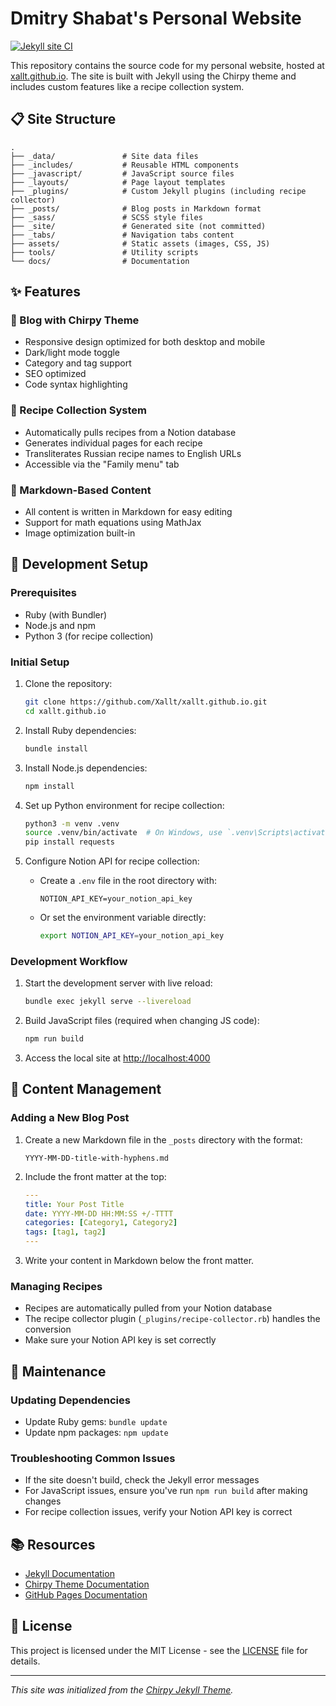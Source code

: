 # Dmitry Shabat's Personal Website

[![Jekyll site CI](https://github.com/Xallt/xallt.github.io/actions/workflows/jekyll.yml/badge.svg)](https://github.com/Xallt/xallt.github.io/actions/workflows/jekyll.yml)

This repository contains the source code for my personal website, hosted at [xallt.github.io](https://xallt.github.io). The site is built with Jekyll using the Chirpy theme and includes custom features like a recipe collection system.

## 📋 Site Structure

```
.
├── _data/               # Site data files
├── _includes/           # Reusable HTML components
├── _javascript/         # JavaScript source files
├── _layouts/            # Page layout templates
├── _plugins/            # Custom Jekyll plugins (including recipe collector)
├── _posts/              # Blog posts in Markdown format
├── _sass/               # SCSS style files
├── _site/               # Generated site (not committed)
├── _tabs/               # Navigation tabs content
├── assets/              # Static assets (images, CSS, JS)
├── tools/               # Utility scripts
└── docs/                # Documentation
```

## ✨ Features

### 🌟 Blog with Chirpy Theme
- Responsive design optimized for both desktop and mobile
- Dark/light mode toggle
- Category and tag support
- SEO optimized
- Code syntax highlighting

### 🍳 Recipe Collection System
- Automatically pulls recipes from a Notion database
- Generates individual pages for each recipe
- Transliterates Russian recipe names to English URLs
- Accessible via the "Family menu" tab

### 📝 Markdown-Based Content
- All content is written in Markdown for easy editing
- Support for math equations using MathJax
- Image optimization built-in

## 🚀 Development Setup

### Prerequisites
- Ruby (with Bundler)
- Node.js and npm
- Python 3 (for recipe collection)

### Initial Setup

1. Clone the repository:
   ```bash
   git clone https://github.com/Xallt/xallt.github.io.git
   cd xallt.github.io
   ```

2. Install Ruby dependencies:
   ```bash
   bundle install
   ```

3. Install Node.js dependencies:
   ```bash
   npm install
   ```

4. Set up Python environment for recipe collection:
   ```bash
   python3 -m venv .venv
   source .venv/bin/activate  # On Windows, use `.venv\Scripts\activate`
   pip install requests
   ```

5. Configure Notion API for recipe collection:
   - Create a `.env` file in the root directory with:
     ```
     NOTION_API_KEY=your_notion_api_key
     ```
   - Or set the environment variable directly:
     ```bash
     export NOTION_API_KEY=your_notion_api_key
     ```

### Development Workflow

1. Start the development server with live reload:
   ```bash
   bundle exec jekyll serve --livereload
   ```

2. Build JavaScript files (required when changing JS code):
   ```bash
   npm run build
   ```

3. Access the local site at [http://localhost:4000](http://localhost:4000)

## 📝 Content Management

### Adding a New Blog Post
1. Create a new Markdown file in the `_posts` directory with the format:
   ```
   YYYY-MM-DD-title-with-hyphens.md
   ```

2. Include the front matter at the top:
   ```yaml
   ---
   title: Your Post Title
   date: YYYY-MM-DD HH:MM:SS +/-TTTT
   categories: [Category1, Category2]
   tags: [tag1, tag2]
   ---
   ```

3. Write your content in Markdown below the front matter.

### Managing Recipes
- Recipes are automatically pulled from your Notion database
- The recipe collector plugin (`_plugins/recipe-collector.rb`) handles the conversion
- Make sure your Notion API key is set correctly

## 🔧 Maintenance

### Updating Dependencies
- Update Ruby gems: `bundle update`
- Update npm packages: `npm update`

### Troubleshooting Common Issues
- If the site doesn't build, check the Jekyll error messages
- For JavaScript issues, ensure you've run `npm run build` after making changes
- For recipe collection issues, verify your Notion API key is correct

## 📚 Resources

- [Jekyll Documentation](https://jekyllrb.com/docs/)
- [Chirpy Theme Documentation](https://github.com/cotes2020/jekyll-theme-chirpy/wiki)
- [GitHub Pages Documentation](https://docs.github.com/en/pages)

## 📄 License

This project is licensed under the MIT License - see the [LICENSE](LICENSE) file for details.

---

*This site was initialized from the [Chirpy Jekyll Theme](https://github.com/cotes2020/jekyll-theme-chirpy).*